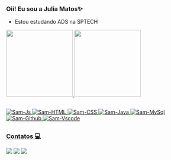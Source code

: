 ### Oii! Eu sou a Julia Matos✨

- Estou estudando ADS na SPTECH
<div>
  <a href="https://github.com/JuliaMatos09">
  <img height="180em" src="https://github-readme-stats.vercel.app/api?username=JuliaMatos09&show_icons=true&theme=dracula&include_all_commits=true&count_private=true&border_radius=10"/>
  <img height="180em" src="https://github-readme-stats.vercel.app/api/top-langs/?username=JuliaMatos09&layout=compact&langs_count=7&theme=dracula&border_radius=10"/>
</div>
    
##
<div style="display: inline_block">
  <img alt="Sam-Js" src="https://img.shields.io/badge/JavaScript-323330?style=for-the-badge&logo=javascript&logoColor=F7DF1E">
  <img alt="Sam-HTML" src="https://img.shields.io/badge/HTML5-E34F26?style=for-the-badge&logo=html5&logoColor=white">
  <img alt="Sam-CSS" src="https://img.shields.io/badge/CSS3-1572B6?style=for-the-badge&logo=css3&logoColor=white">
  <img alt="Sam-Java" src="https://img.shields.io/badge/Java-ED8B00?style=for-the-badge&logo=java&logoColor=white">
  <img alt="Sam-MySql" src="https://img.shields.io/badge/MySQL-005C84?style=for-the-badge&logo=mysql&logoColor=white">
  <img alt="Sam-Github" src="https://img.shields.io/badge/GitHub-100000?style=for-the-badge&logo=github&logoColor=white">
  <img alt="Sam-Vscode" src="https://img.shields.io/badge/Visual_Studio_Code-0078D4?style=for-the-badge&logo=visual%20studio%20code&logoColor=white">
 </div>


 ##
 ### Contatos 💻
  <a href="https://instagram.com/juh_mats?igshid=MmIzYWVlNDQ5Yg==" target="_blank" rel="external" align="center">
  <img src="https://img.shields.io/badge/Instagram-E4405F?style=for-the-badge&logo=instagram&logoColor=white" target="_blank"></a>
  <a href="https://www.linkedin.com/in/julia-matos-194894203/" target="_blank" rel="external" align="center">
    <img src="https://img.shields.io/badge/LinkedIn-0077B5?style=for-the-badge&logo=linkedin&logoColor=white" target="_blank"></a>
     <a href="www.linkedin.com/in/julia-matos-194894203" target="_blank" rel="external" align="center">
    <img src="https://img.shields.io/badge/Discord-7289DA?style=for-the-badge&logo=discord&logoColor=white" target="_blank"></a>
   
